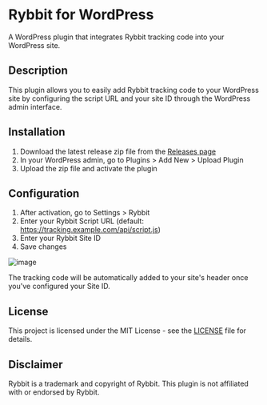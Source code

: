 # Rybbit for WordPress

A WordPress plugin that integrates Rybbit tracking code into your WordPress site.

## Description

This plugin allows you to easily add Rybbit tracking code to your WordPress site by configuring the script URL and your site ID through the WordPress admin interface.

## Installation

1. Download the latest release zip file from the [Releases page](https://github.com/didyouexpectthat/rybbit-for-wordpress/releases)
2. In your WordPress admin, go to Plugins > Add New > Upload Plugin
3. Upload the zip file and activate the plugin

## Configuration

1. After activation, go to Settings > Rybbit
2. Enter your Rybbit Script URL (default: https://tracking.example.com/api/script.js)
3. Enter your Rybbit Site ID
4. Save changes

![image](https://github.com/user-attachments/assets/1b4ea550-3ac2-41fb-9c44-099c962cd014)

The tracking code will be automatically added to your site's header once you've configured your Site ID.

## License

This project is licensed under the MIT License - see the [LICENSE](LICENSE) file for details.

## Disclaimer

Rybbit is a trademark and copyright of Rybbit. This plugin is not affiliated with or endorsed by Rybbit.
